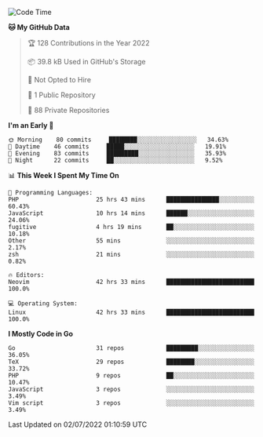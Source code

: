 
<!--START_SECTION:waka-->
![Code Time](http://img.shields.io/badge/Code%20Time-0%20secs-blue)

**🐱 My GitHub Data** 

> 🏆 128 Contributions in the Year 2022
 > 
> 📦 39.8 kB Used in GitHub's Storage 
 > 
> 🚫 Not Opted to Hire
 > 
> 📜 1 Public Repository 
 > 
> 🔑 88 Private Repositories  
 > 
**I'm an Early 🐤** 

```text
🌞 Morning    80 commits     ████████░░░░░░░░░░░░░░░░░   34.63% 
🌆 Daytime    46 commits     █████░░░░░░░░░░░░░░░░░░░░   19.91% 
🌃 Evening    83 commits     █████████░░░░░░░░░░░░░░░░   35.93% 
🌙 Night      22 commits     ██░░░░░░░░░░░░░░░░░░░░░░░   9.52%

```


📊 **This Week I Spent My Time On** 

```text
💬 Programming Languages: 
PHP                      25 hrs 43 mins      ███████████████░░░░░░░░░░   60.43% 
JavaScript               10 hrs 14 mins      ██████░░░░░░░░░░░░░░░░░░░   24.06% 
fugitive                 4 hrs 19 mins       ██░░░░░░░░░░░░░░░░░░░░░░░   10.18% 
Other                    55 mins             ░░░░░░░░░░░░░░░░░░░░░░░░░   2.17% 
zsh                      21 mins             ░░░░░░░░░░░░░░░░░░░░░░░░░   0.82%

🔥 Editors: 
Neovim                   42 hrs 33 mins      █████████████████████████   100.0%

💻 Operating System: 
Linux                    42 hrs 33 mins      █████████████████████████   100.0%

```

**I Mostly Code in Go** 

```text
Go                       31 repos            █████████░░░░░░░░░░░░░░░░   36.05% 
TeX                      29 repos            ████████░░░░░░░░░░░░░░░░░   33.72% 
PHP                      9 repos             ██░░░░░░░░░░░░░░░░░░░░░░░   10.47% 
JavaScript               3 repos             ░░░░░░░░░░░░░░░░░░░░░░░░░   3.49% 
Vim script               3 repos             ░░░░░░░░░░░░░░░░░░░░░░░░░   3.49%

```



 Last Updated on 02/07/2022 01:10:59 UTC
<!--END_SECTION:waka-->
